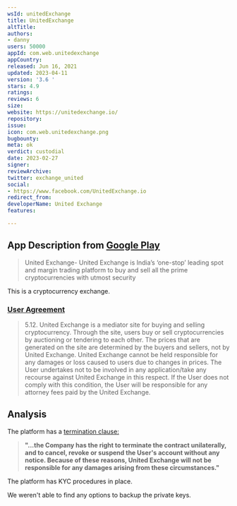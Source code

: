 ```yaml
---
wsId: unitedExchange
title: UnitedExchange
altTitle: 
authors:
- danny
users: 50000
appId: com.web.unitedexchange
appCountry: 
released: Jun 16, 2021
updated: 2023-04-11
version: '3.6 '
stars: 4.9
ratings: 
reviews: 6
size: 
website: https://unitedexchange.io/
repository: 
issue: 
icon: com.web.unitedexchange.png
bugbounty: 
meta: ok
verdict: custodial
date: 2023-02-27
signer: 
reviewArchive: 
twitter: exchange_united
social:
- https://www.facebook.com/UnitedExchange.io
redirect_from: 
developerName: United Exchange
features: 

---
```


## App Description from [Google Play](https://play.google.com/store/apps/details?id=com.web.unitedexchange) 

> United Exchange- United Exchange is India’s ‘one-stop’ leading spot and margin trading platform to buy and sell all the prime cryptocurrencies with utmost security

This is a cryptocurrency exchange. 

### [User Agreement](https://unitedexchange.in/user-agreement)

> 5.12. United Exchange is a mediator site for buying and selling cryptocurrency. Through the site, users buy or sell cryptocurrencies by auctioning or tendering to each other. The prices that are generated on the site are determined by the buyers and sellers, not by United Exchange. United Exchange cannot be held responsible for any damages or loss caused to users due to changes in prices. The User undertakes not to be involved in any application/take any recourse against United Exchange in this respect. If the User does not comply with this condition, the User will be responsible for any attorney fees paid by the United Exchange. 

## Analysis 

The platform has a [termination clause:]((https://unitedexchange.in/user-agreement)) 

> **"...the Company has the right to terminate the contract unilaterally, and to cancel, revoke or suspend the User's account without any notice. Because of these reasons, United Exchange will not be responsible for any damages arising from these circumstances."**

The platform has KYC procedures in place. 

We weren't able to find any options to backup the private keys.